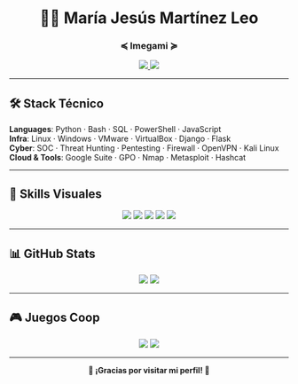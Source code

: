 <h1 align="center">👩‍💻 María Jesús Martínez Leo</h1>
<h3 align="center">≼ Imegami ≽</h3>

<p align="center">
  <a href="https://github.com/Imegami">
    <img src="https://img.shields.io/badge/GitHub-Imegami-black?style=for-the-badge&logo=github" />
  </a>
  <a href="https://www.linkedin.com/in/mjmartinezleo/">
    <img src="https://img.shields.io/badge/LinkedIn-mjmartinezleo-blue?style=for-the-badge&logo=linkedin" />
  </a>
</p>

---

## 🛠️ Stack Técnico

**Languages**: Python · Bash · SQL · PowerShell · JavaScript  
**Infra**: Linux · Windows · VMware · VirtualBox · Django · Flask  
**Cyber**: SOC · Threat Hunting · Pentesting · Firewall · OpenVPN · Kali Linux  
**Cloud & Tools**: Google Suite · GPO · Nmap · Metasploit · Hashcat

---

## 🧰 Skills Visuales

<p align="center">
  <img src="https://img.shields.io/badge/Linux-FCC624?style=flat-square&logo=linux&logoColor=black" />
  <img src="https://img.shields.io/badge/Flask-000000?style=flat-square&logo=flask&logoColor=white" />
  <img src="https://img.shields.io/badge/Django-092E20?style=flat-square&logo=django&logoColor=white" />
  <img src="https://img.shields.io/badge/Kali_Linux-557799?style=flat-square&logo=kalilinux&logoColor=white" />
  <img src="https://img.shields.io/badge/Python-3776AB?style=flat-square&logo=python&logoColor=white" />
</p>

---

## 📊 GitHub Stats

<p align="center">
  <img src="https://github-readme-stats.vercel.app/api?username=Imegami&show_icons=true&theme=default" />
  <img src="https://github-readme-stats.vercel.app/api/top-langs/?username=Imegami&layout=compact&theme=default" />
</p>

---

## 🎮 Juegos Coop

<p align="center">
  <img src="https://img.shields.io/badge/Helldivers_2-grey?style=flat-square&logo=steam&logoColor=white" />
  <img src="https://img.shields.io/badge/League_of_Legends-1E90FF?style=flat-square&logo=riot-games&logoColor=white" />
</p>

---

<p align="center"><strong>💜 ¡Gracias por visitar mi perfil! 💜</strong></p>

